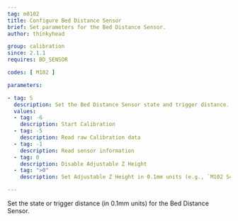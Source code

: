 ```yaml
---
tag: m0102
title: Configure Bed Distance Sensor
brief: Set parameters for the Bed Distance Sensor.
author: thinkyhead

group: calibration
since: 2.1.1
requires: BD_SENSOR

codes: [ M102 ]

parameters:

- tag: S
  description: Set the Bed Distance Sensor state and trigger distance.
  values:
  - tag: -6
    description: Start Calibration
  - tag: -5
    description: Read raw Calibration data
  - tag: -1
    description: Read sensor information
  - tag: 0
    description: Disable Adjustable Z Height
  - tag: ">0"
    description: Set Adjustable Z Height in 0.1mm units (e.g., `M102 S4` enables adjusting for Z <= 0.4mm.)

---
```


Set the state or trigger distance (in 0.1mm units) for the Bed Distance Sensor.
